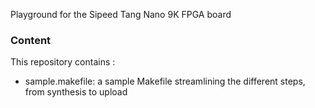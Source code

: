 Playground for the Sipeed Tang Nano 9K FPGA board

### Content

This repository contains :
 - sample.makefile: a sample Makefile streamlining the different steps, from 
   synthesis to upload
